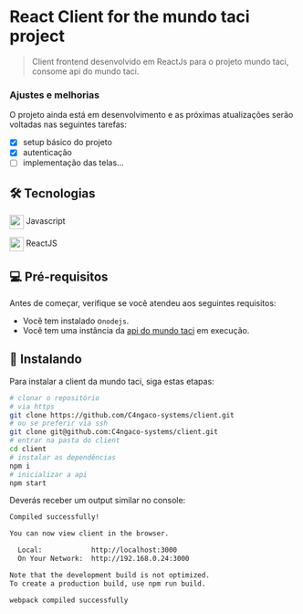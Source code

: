 # React Client for the mundo taci project

> Client frontend desenvolvido em ReactJs para o projeto mundo taci, consome api do mundo taci.

### Ajustes e melhorias

O projeto ainda está em desenvolvimento e as próximas atualizações serão voltadas nas seguintes tarefas:

- [x] setup básico do projeto
- [x] autenticação
- [ ] implementação das telas...

## 🛠 Tecnologias      
<img src="https://cdn.jsdelivr.net/gh/devicons/devicon/icons/javascript/javascript-plain.svg" align="center" width="25" height="25" /> Javascript

<img src="https://cdn.jsdelivr.net/gh/devicons/devicon/icons/react/react-original.svg" align="center" width="25" height="25" /> ReactJS
    
## 💻 Pré-requisitos

Antes de começar, verifique se você atendeu aos seguintes requisitos:

* Você tem instalado o`nodejs`.
* Você tem uma instância da [api do mundo taci](https://github.com/C4ngaco-systems/node-api) em execução.

## 🚀 Instalando

Para instalar a client da mundo taci, siga estas etapas:

```sh
# clonar o repositório
# via https
git clone https://github.com/C4ngaco-systems/client.git
# ou se preferir via ssh
git clone git@github.com:C4ngaco-systems/client.git
# entrar na pasta do client
cd client
# instalar as dependências
npm i
# inicializar a api
npm start
```

Deverás receber um output similar no console:

```sh
Compiled successfully!

You can now view client in the browser.

  Local:            http://localhost:3000
  On Your Network:  http://192.168.0.24:3000

Note that the development build is not optimized.
To create a production build, use npm run build.

webpack compiled successfully
```



